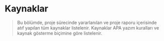 # Kaynaklar

> Bu bölümde, proje sürecinde yararlanılan ve proje raporu içerisinde atıf yapılan tüm kaynaklar listelenir. Kaynaklar APA yazım kuralları ve kaynak gösterme biçimine göre listelenir.